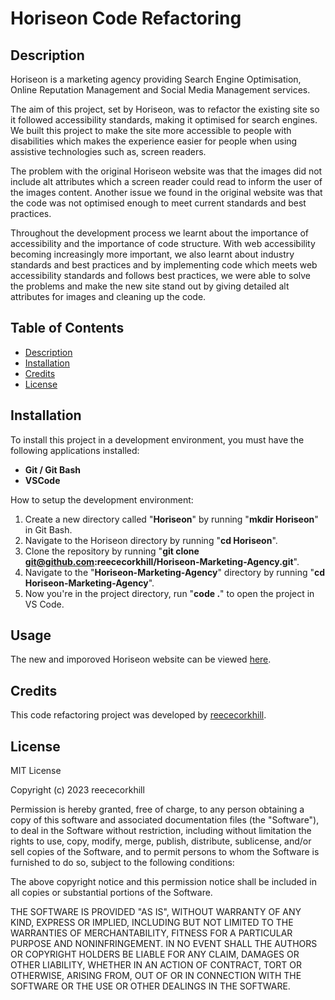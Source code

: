 # Horiseon Code Refactoring

## Description

Horiseon is a marketing agency providing Search Engine Optimisation, Online Reputation Management and Social Media Management services. 

The aim of this project, set by Horiseon, was to refactor the existing site so it followed accessibility standards, making it optimised for search engines. We built this project to make the site more accessible to people with disabilities which makes the experience easier for people when using assistive technologies such as, screen readers. 

The problem with the original Horiseon website was that the images did not include alt attributes which a screen reader could read to inform the user of the images content. Another issue we found in the original website was that the code was not optimised enough to meet current standards and best practices.

Throughout the development process we learnt about the importance of accessibility and the importance of code structure. With web accessibility becoming increasingly more important, we also learnt about industry standards and best practices and by implementing code which meets web accessibility standards and follows best practices, we were able to solve the problems and make the new site stand out by giving detailed alt attributes for images and cleaning up the code.

## Table of Contents

- [Description](#description)
- [Installation](#installation)
- [Credits](#credits)
- [License](#license)

## Installation

To install this project in a development environment, you must have the following applications installed:

- **Git / Git Bash**
- **VSCode**

How to setup the development environment:

1. Create a new directory called "**Horiseon**" by running "**mkdir Horiseon**" in Git Bash.
2. Navigate to the Horiseon directory by running "**cd Horiseon**".
3. Clone the repository by running "**git clone git@github.com:reececorkhill/Horiseon-Marketing-Agency.git**".
4. Navigate to the "**Horiseon-Marketing-Agency**" directory by running "**cd Horiseon-Marketing-Agency**".
5. Now you're in the project directory, run "**code .**" to open the project in VS Code.

## Usage

The new and imporoved Horiseon website can be viewed <a href="https://reececorkhill.github.io/horiseon-marketing-agency/"> here</a>.

## Credits

This code refactoring project was developed by <a href="https://github.com/reececorkhill">reececorkhill</a>.

## License

MIT License

Copyright (c) 2023 reececorkhill

Permission is hereby granted, free of charge, to any person obtaining a copy
of this software and associated documentation files (the "Software"), to deal
in the Software without restriction, including without limitation the rights
to use, copy, modify, merge, publish, distribute, sublicense, and/or sell
copies of the Software, and to permit persons to whom the Software is
furnished to do so, subject to the following conditions:

The above copyright notice and this permission notice shall be included in all
copies or substantial portions of the Software.

THE SOFTWARE IS PROVIDED "AS IS", WITHOUT WARRANTY OF ANY KIND, EXPRESS OR
IMPLIED, INCLUDING BUT NOT LIMITED TO THE WARRANTIES OF MERCHANTABILITY,
FITNESS FOR A PARTICULAR PURPOSE AND NONINFRINGEMENT. IN NO EVENT SHALL THE
AUTHORS OR COPYRIGHT HOLDERS BE LIABLE FOR ANY CLAIM, DAMAGES OR OTHER
LIABILITY, WHETHER IN AN ACTION OF CONTRACT, TORT OR OTHERWISE, ARISING FROM,
OUT OF OR IN CONNECTION WITH THE SOFTWARE OR THE USE OR OTHER DEALINGS IN THE
SOFTWARE.

